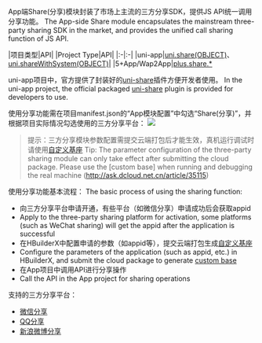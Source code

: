App端Share(分享)模块封装了市场上主流的三方分享SDK，提供JS API统一调用分享功能。
The App-side Share module encapsulates the mainstream three-party sharing SDK in the market, and provides the unified call sharing function of JS API.

|项目类型|API|
|Project Type|API|
|:-|:-|
|uni-app|[uni.share(OBJECT)](/api/plugins/share.md#share)、[uni.shareWithSystem(OBJECT)](/api/plugins/share.md#sharewithsystem)|
|5+App/Wap2App|[plus.share.*](https://www.html5plus.org/doc/zh_cn/share.html)

uni-app项目中，官方提供了封装好的[uni-share](https://ext.dcloud.net.cn/plugin?id=4860)插件方便开发者使用。
In the uni-app project, the official packaged [uni-share](https://ext.dcloud.net.cn/plugin?id=4860) plugin is provided for developers to use.

使用分享功能需在项目manifest.json的“App模块配置”中勾选“Share(分享)”，并根据项目实际情况勾选使用的三方分享平台：
![](https://native-res.dcloud.net.cn/images/uniapp/share/modules.png)

> 提示：三方分享模块参数配置需提交云端打包后才能生效，真机运行调试时请使用[自定义基座](http://ask.dcloud.net.cn/article/35115)
> Tip: The parameter configuration of the three-party sharing module can only take effect after submitting the cloud package. Please use the [custom base] when running and debugging the real machine (http://ask.dcloud.net.cn/article/35115)

使用分享功能基本流程：
The basic process of using the sharing function:
- 向三方分享平台申请开通，有些平台（如微信分享）申请成功后会获取appid
- Apply to the three-party sharing platform for activation, some platforms (such as WeChat sharing) will get the appid after the application is successful
- 在HBuilderX中配置申请的参数（如appid等），提交云端打包生成[自定义基座](http://ask.dcloud.net.cn/article/35115)
- Configure the parameters of the application (such as appid, etc.) in HBuilderX, and submit the cloud package to generate [custom base](http://ask.dcloud.net.cn/article/35115)
- 在App项目中调用API进行分享操作
- Call the API in the App project for sharing operations

支持的三方分享平台：
- [微信分享](./app-share-weixin.md)
- [QQ分享](./app-share-qq.md)
- [新浪微博分享](./app-share-weibo.md)


